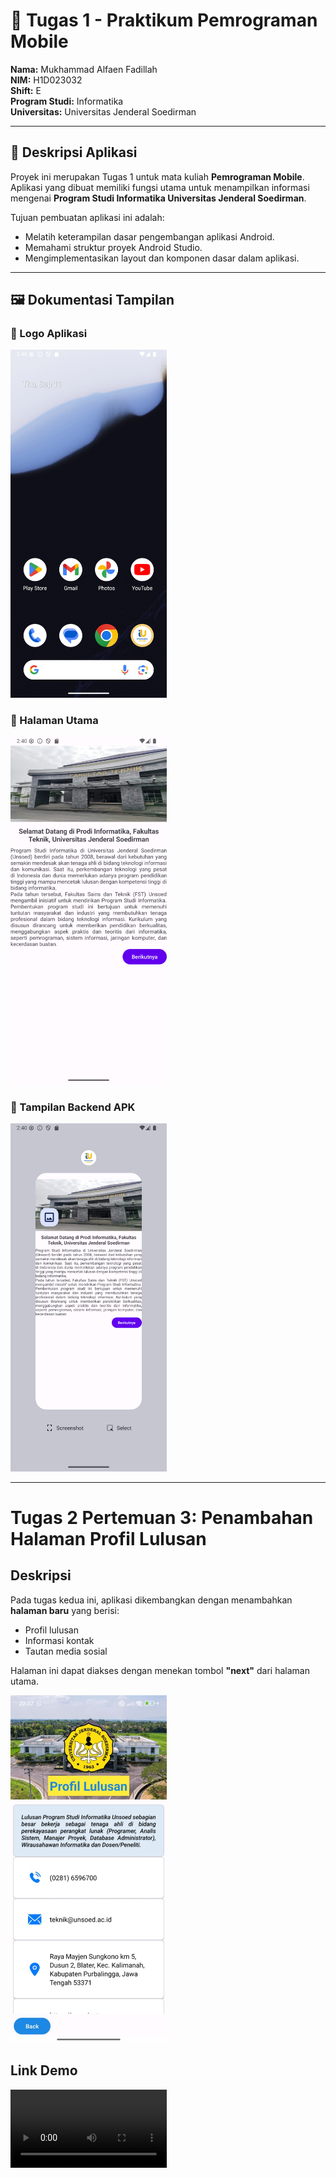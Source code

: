 # 📱 Tugas 1 - Praktikum Pemrograman Mobile  

**Nama:** Mukhammad Alfaen Fadillah  
**NIM:** H1D023032  
**Shift:** E  
**Program Studi:** Informatika  
**Universitas:** Universitas Jenderal Soedirman  

---

## 📖 Deskripsi Aplikasi  
Proyek ini merupakan Tugas 1 untuk mata kuliah **Pemrograman Mobile**.  
Aplikasi yang dibuat memiliki fungsi utama untuk menampilkan informasi mengenai **Program Studi Informatika Universitas Jenderal Soedirman**.  

Tujuan pembuatan aplikasi ini adalah:  
- Melatih keterampilan dasar pengembangan aplikasi Android.  
- Memahami struktur proyek Android Studio.  
- Mengimplementasikan layout dan komponen dasar dalam aplikasi.  

---

## 🖼️ Dokumentasi Tampilan  

### 🔹 Logo Aplikasi  
<img src="https://github.com/alpaenf/H1D023032_MUKHAMMAD-ALFAEN-FADILLAH_TUGAS-1-PERTEMUAN-2-PRAKTIKUM-PEMROGRAMAN-MOBILE/blob/main/H1D023032_MUKHAMMAD-ALFAEN-FADILLAH_TUGAS-1-PERTEMUAN-2-PRAKTIKUM-PEMROGRAMAN-MOBILE-main/app/src/main/res/drawable/App%20Logo.png" width="250">  

### 🔹 Halaman Utama  
<img src="https://github.com/alpaenf/H1D023032_MUKHAMMAD-ALFAEN-FADILLAH_TUGAS-1-PERTEMUAN-2-PRAKTIKUM-PEMROGRAMAN-MOBILE/blob/main/H1D023032_MUKHAMMAD-ALFAEN-FADILLAH_TUGAS-1-PERTEMUAN-2-PRAKTIKUM-PEMROGRAMAN-MOBILE-main/app/src/main/res/drawable/Halaman%20Utama%20App.png" width="250">  

### 🔹 Tampilan Backend APK  
<img src="https://github.com/alpaenf/H1D023032_MUKHAMMAD-ALFAEN-FADILLAH_TUGAS-1-PERTEMUAN-2-PRAKTIKUM-PEMROGRAMAN-MOBILE/blob/main/H1D023032_MUKHAMMAD-ALFAEN-FADILLAH_TUGAS-1-PERTEMUAN-2-PRAKTIKUM-PEMROGRAMAN-MOBILE-main/app/src/main/res/drawable/Backapk%20App.png" width="250">  

---

# Tugas 2 Pertemuan 3: Penambahan Halaman Profil Lulusan

## Deskripsi
Pada tugas kedua ini, aplikasi dikembangkan dengan menambahkan **halaman baru** yang berisi:
- Profil lulusan
- Informasi kontak
- Tautan media sosial

Halaman ini dapat diakses dengan menekan tombol **"next"** dari halaman utama.

<img src= "https://github.com/alpaenf/If-Unsoed-Mobile/blob/main/app/src/main/res/drawable/Gambar%20WhatsApp%202025-09-22%20pukul%2022.37.31_76adcdc7.jpg" width="250">

## Link Demo

<video src= "https://github.com/alpaenf/If-Unsoed-Mobile/blob/main/app/src/main/res/drawable/Video%20WhatsApp%202025-09-22%20pukul%2022.46.23_e73ce9ca.mp4" width="250">
<img src= "https://github.com/alpaenf/If-Unsoed-Mobile/blob/main/app/src/main/res/drawable/Gambar%20WhatsApp%202025-09-22%20pukul%2022.37.31_76adcdc7.jpg" width="250">

